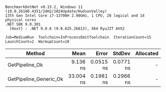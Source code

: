 ```

BenchmarkDotNet v0.15.2, Windows 11 (10.0.26100.4351/24H2/2024Update/HudsonValley)
13th Gen Intel Core i7-13700H 2.90GHz, 1 CPU, 20 logical and 14 physical cores
.NET SDK 9.0.301
  [Host] : .NET 9.0.6 (9.0.625.26613), X64 RyuJIT AVX2

Job=MediumRun  Toolchain=InProcessEmitToolchain  IterationCount=15  
LaunchCount=2  WarmupCount=10  

```
| Method                 | Mean      | Error     | StdDev    | Allocated |
|----------------------- |----------:|----------:|----------:|----------:|
| GetPipeline_Ok         |  9.136 ns | 0.0515 ns | 0.0771 ns |         - |
| GetPipeline_Generic_Ok | 33.004 ns | 0.1981 ns | 0.2966 ns |         - |
